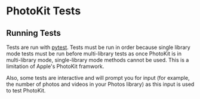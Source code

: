 # PhotoKit Tests

## Running Tests

Tests are run with [pytest](https://docs.pytest.org/).
Tests must be run in order because single library mode tests must be run before multi-library tests
as once PhotoKit is in multi-library mode, single-library mode methods cannot be used. This is a
limitation of Apple's PhotoKit framwork.

Also, some tests are interactive and will prompt you for input (for example, the number of photos and videos in your Photos library) as this input is used to test PhotoKit.
